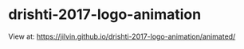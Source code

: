 # drishti-2017-logo-animation
View at:
https://jilvin.github.io/drishti-2017-logo-animation/animated/
